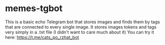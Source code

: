 # memes-tgbot
This is a basic echo Telegram bot that stores images and finds them by tags that are connected to every single image. It stores images tokens and tags very simply in a .txt file (I didn't want to care much about it)
You can try it here: https://t.me/cats_po_rzhat_bot